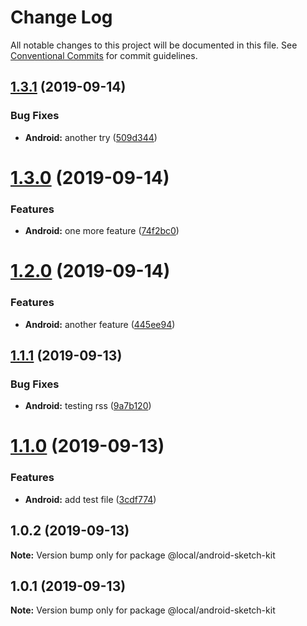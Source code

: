 # Change Log

All notable changes to this project will be documented in this file.
See [Conventional Commits](https://conventionalcommits.org) for commit guidelines.

## [1.3.1](https://github.com/collab-ui/ci-test-lerna/compare/@local/android-sketch-kit@1.3.0...@local/android-sketch-kit@1.3.1) (2019-09-14)


### Bug Fixes

* **Android:** another try ([509d344](https://github.com/collab-ui/ci-test-lerna/commit/509d344))





# [1.3.0](https://github.com/collab-ui/ci-test-lerna/compare/@local/android-sketch-kit@1.2.0...@local/android-sketch-kit@1.3.0) (2019-09-14)


### Features

* **Android:** one more feature ([74f2bc0](https://github.com/collab-ui/ci-test-lerna/commit/74f2bc0))





# [1.2.0](https://github.com/collab-ui/ci-test-lerna/compare/@local/android-sketch-kit@1.1.1...@local/android-sketch-kit@1.2.0) (2019-09-14)


### Features

* **Android:** another feature ([445ee94](https://github.com/collab-ui/ci-test-lerna/commit/445ee94))





## [1.1.1](https://github.com/momentum-design/momentum-design-kit/compare/@local/android-sketch-kit@1.1.0...@local/android-sketch-kit@1.1.1) (2019-09-13)


### Bug Fixes

* **Android:** testing rss ([9a7b120](https://github.com/momentum-design/momentum-design-kit/commit/9a7b120))





# [1.1.0](https://github.com/momentum-design/momentum-design-kit/compare/@local/android-sketch-kit@1.0.2...@local/android-sketch-kit@1.1.0) (2019-09-13)


### Features

* **Android:** add test file ([3cdf774](https://github.com/momentum-design/momentum-design-kit/commit/3cdf774))





## 1.0.2 (2019-09-13)

**Note:** Version bump only for package @local/android-sketch-kit





## 1.0.1 (2019-09-13)

**Note:** Version bump only for package @local/android-sketch-kit
